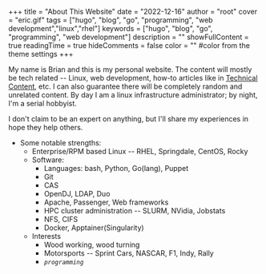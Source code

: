 +++
title = "About This Website"
date = "2022-12-16"
author = "root"
cover = "eric.gif"
tags = ["hugo", "blog", "go", "programming", "web development","linux","rhel"]
keywords = ["hugo", "blog", "go", "programming", "web development"]
description = "" 
showFullContent = true
readingTime = true
hideComments = false
color = "" #color from the theme settings
+++

My name is Brian and this is my personal website. The content will mostly be tech related -- Linux, web development, how-to articles like in [Technical Content](https://b0x68.github.io/techcontent), etc. I can also guarantee there will be completely random and unrelated content. By day I am a linux infrastructure administrator; by night, I'm a serial hobbyist.

I don't claim to be an expert on anything, but I'll share my experiences in hope they help others.

* Some notable strengths:
  * Enterprise/RPM based Linux -- RHEL, Springdale, CentOS, Rocky
  * Software:
    * Languages: bash, Python, Go(lang), Puppet
    * Git
    * CAS
    * OpenDJ, LDAP, Duo
    * Apache, Passenger, Web frameworks
    * HPC cluster administration -- SLURM, NVidia, Jobstats
    * NFS, CIFS
    * Docker, Apptainer(Singularity)
  * Interests
    * Wood working, wood turning
    * Motorsports -- Sprint Cars, NASCAR, F1, Indy, Rally
    * _`programming`_

